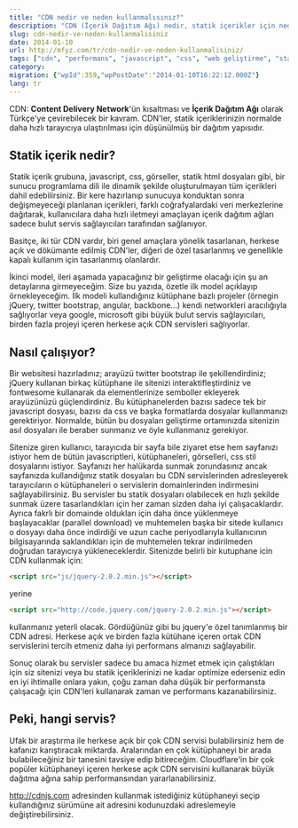 ```yaml
---
title: "CDN nedir ve neden kullanmalısınız?"
description: "CDN (İçerik Dağıtım Ağı) nedir, statik içerikler için neden önemlidir ve web sitenizin performansını nasıl artırır? Popüler kütüphaneler için CDN servislerini keşfedin."
slug: cdn-nedir-ve-neden-kullanmalisiniz
date: 2014-01-10
url: http://mfyz.com/tr/cdn-nedir-ve-neden-kullanmalisiniz/
tags: ["cdn", "performans", "javascript", "css", "web geliştirme", "statik içerik"]
category: 
migration: {"wpId":359,"wpPostDate":"2014-01-10T16:22:12.000Z"}
lang: tr
---
```


CDN: **Content Delivery Network**'ün kısaltması ve **İçerik Dağıtım Ağı** olarak Türkçe'ye çevirebilecek bir kavram. CDN'ler, statik içeriklerinizin normalde daha hızlı tarayıcıya ulaştırılması için düşünülmüş bir dağıtım yapısıdır.

## Statik içerik nedir?

Statik içerik grubuna, javascript, css, görseller, statik html dosyaları gibi, bir sunucu programlama dili ile dinamik şekilde oluşturulmayan tüm içerikleri dahil edebilirsiniz. Bir kere hazırlanıp sunucuya konduktan sonra değişmeyeceği planlanan içerikleri, farklı coğrafyalardaki veri merkezlerine dağıtarak, kullanıcılara daha hızlı iletmeyi amaçlayan içerik dağıtım ağları sadece bulut servis sağlayıcıları tarafından sağlanıyor.

Basitçe, iki tür CDN vardır, biri genel amaçlara yönelik tasarlanan, herkese açık ve dökümante edilmiş CDN'ler, diğeri de özel tasarlanmış ve genellikle kapalı kullanım için tasarlanmış olanlardır.

İkinci model, ileri aşamada yapacağınız bir geliştirme olacağı için şu an detaylarına girmeyeceğim. Size bu yazıda, özetle ilk model açıklayıp örnekleyeceğim. İlk modeli kullandığınız kütüphane bazlı projeler (örnegin jQuery, twitter bootstrap, angular, backbone...) kendi networkleri aracılığıyla sağlıyorlar veya google, microsoft gibi büyük bulut servis sağlayıcıları, birden fazla projeyi içeren herkese açık CDN servisleri sağlıyorlar.

## Nasıl çalışıyor?

Bir websitesi hazırladınız; arayüzü twitter bootstrap ile şekillendirdiniz; jQuery kullanan birkaç kütüphane ile sitenizi interaktifleştirdiniz ve fontwesome kullanarak da elementlerinize semboller ekleyerek arayüzünüzü güçlendirdiniz. Bu kütüphanelerden bazısı sadece tek bir javascript dosyası, bazısı da css ve başka formatlarda dosyalar kullanmanızı gerektiriyor. Normalde, bütün bu dosyaları geliştirme ortamınızda sitenizin asıl dosyaları ile beraber sunmanız ve öyle kullanmanız gerekiyor.

Sitenize giren kullanıcı, tarayıcıda bir sayfa bile ziyaret etse hem sayfanızı istiyor hem de bütün javascriptleri, kütüphaneleri, görselleri, css stil dosyalarını istiyor. Sayfanızı her halükarda sunmak zorundasınız ancak sayfanızda kullandığınız statik dosyaları bu CDN servislerinden adresleyerek tarayıcıların o kütüphaneleri o servislerin domainlerinden indirmesini sağlayabilirsiniz. Bu servisler bu statik dosyaları olabilecek en hızlı şekilde sunmak üzere tasarlandıkları için her zaman sizden daha iyi çalışacaklardır. Ayrıca fakrlı bir domainde oldukları için daha önce yüklenmeye başlayacaklar (parallel download) ve muhtemelen başka bir sitede kullanıcı o dosyayı daha önce indirdiği ve uzun cache periyodlarıyla kullanıcının bilgisayarında saklandıkları için de muhtemelen tekrar indirilmeden doğrudan tarayıcıya yükleneceklerdir. Sitenizde belirli bir kutuphane icin CDN kullanmak için:

```html
<script src="js/jquery-2.0.2.min.js"></script>
```

yerine

```html
<script src="http://code.jquery.com/jquery-2.0.2.min.js"></script>
```

kullanmanız yeterli olacak. Gördüğünüz gibi bu jquery'e özel tanımlanmış bir CDN adresi. Herkese açık ve birden fazla kütühane içeren ortak CDN servislerini tercih etmeniz daha iyi performans almanızı sağlayabilir.

Sonuç olarak bu servisler sadece bu amaca hizmet etmek için çalıştıkları için siz sitenizi veya bu statik içeriklerinizi ne kadar optimize ederseniz edin en iyi ihtimalle onlara yakın, çoğu zaman daha düşük bir performansta çalışacağı için CDN'leri kullanarak zaman ve performans kazanabilirsiniz.

## Peki, hangi servis?

Ufak bir araştırma ile herkese açık bir çok CDN servisi bulabilirsiniz hem de kafanızı karıştıracak miktarda. Aralarından en çok kütüphaneyi bir arada bulabileceğiniz bir tanesini tavsiye edip bitireceğim. Cloudflare'in bir çok popüler kütüphaneyi içeren herkese açık CDN servisini kullanarak büyük dağıtma ağına sahip performansından yararlanabilirsiniz.

http://cdnjs.com adresinden kullanmak istediğiniz kütüphaneyi seçip kullandığınız sürümüne ait adresini kodunuzdaki adreslemeyle değiştirebilirsiniz.